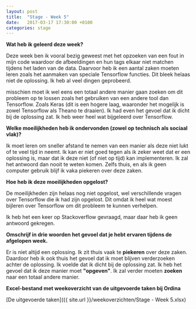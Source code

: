 ```yaml
---
layout: post
title:  "Stage - Week 5"
date:   2017-03-17 17:30:00 +0100
categories: stage
---
```



**Wat heb ik geleerd deze week?**

Deze week ben ik vooral bezig geweest met het opzoeken van een fout in mijn code waardoor de afbeeldingen en hun tags elkaar niet matchen tijdens het laden van de data. Daarvoor heb ik een aantal zaken moeten leren zoals het aanmaken van speciale Tensorflow functies. Dit bleek helaas niet de oplossing. Ik heb al veel dingen geprobeerd.

misschien moet ik wel eens een totaal andere manier gaan zoeken om dit probleem op te lossen zoals het gebruiken van een andere tool dan Tensorflow. Zoals Keras (dit is een hogere laag, waaronder het mogelijk is zowel Tensorflow als Theano te draaien). Ik had even het gevoel dat ik dicht bij de oplossing zat. Ik heb weer heel wat bijgeleerd over Tensorflow.

**Welke moeilijkheden heb ik ondervonden (zowel op technisch als sociaal vlak)?**

Ik moet leren om sneller afstand te nemen van een manier als deze niet lukt of te veel tijd in neemt. Ik kan er niet goed tegen als ik zeker weet dat er een oplossing is, maar dat ik deze niet (of niet op tijd) kan implementeren. Ik zal het antwoord dan nooit te weten komen. Zelfs thuis, en als ik geen computer gebruik blijf ik vaka piekeren over deze zaken.

**Hoe heb ik deze moeilijkheden opgelost?**

De moeilijkheden zijn helaas nog niet opgelost, wel verschillende vragen over Tensorflow die ik had zijn opgelost. Dit omdat ik heel wat moest bijleren over Tensorflow om dit probleem te kunnen verhelpen.

Ik heb het een keer op Stackoverflow gevraagd, maar daar heb ik geen antwoord gekregen.

**Omschrijf in drie woorden het gevoel dat je hebt ervaren tijdens de afgelopen week.**

Er is niet altijd een oplossing. Ik zit thuis vaak te **piekeren** over deze zaken. Daardoor heb ik ook thuis het gevoel dat ik moet blijven verderzoeken achter de oplossing. Ik voelde dat ik dicht bij de oplossing zat. Ik heb het gevoel dat ik deze manier moet **"opgeven"**. Ik zal verder moeten **zoeken** naar een totaal andere manier.

**Excel-bestand met weekoverzicht van de uitgevoerde taken bij Ordina**

[De uitgevoerde taken]({{ site.url }}/weekoverzichten/Stage - Week 5.xlsx)
